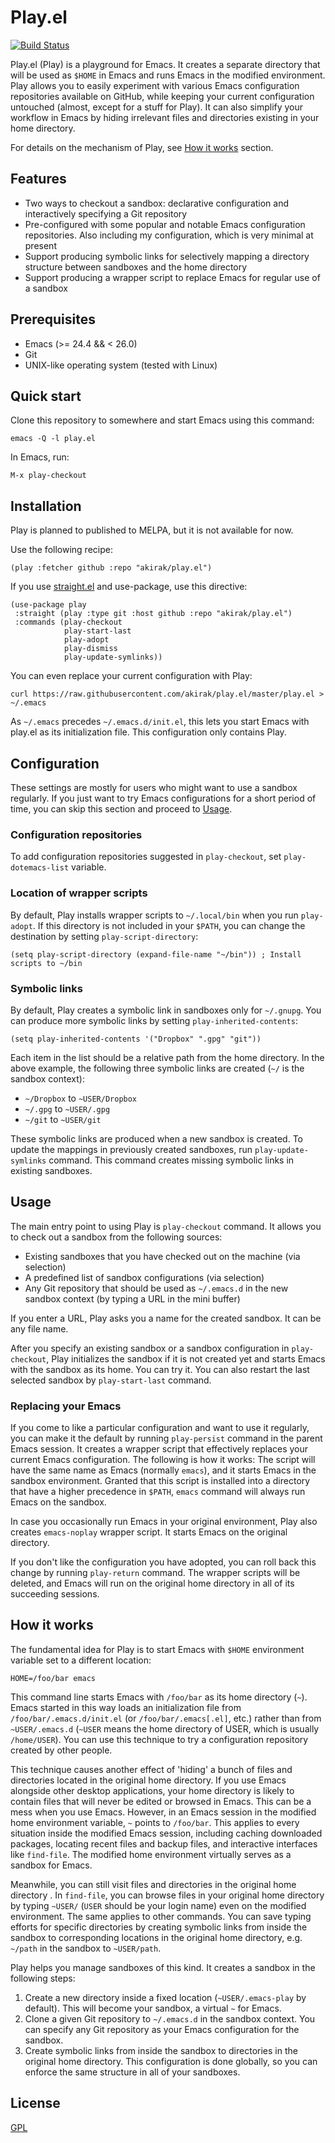 # Play.el

[![Build Status](https://travis-ci.org/akirak/play.el.svg?branch=master)](https://travis-ci.org/akirak/play.el)

Play.el (Play) is a playground for Emacs. It creates a separate directory that will be used as `$HOME` in Emacs and runs Emacs in the modified environment. Play allows you to easily experiment with various Emacs configuration repositories available on GitHub, while keeping your current configuration untouched (almost, except for a stuff for Play). It can also simplify your workflow in Emacs by hiding irrelevant files and directories existing in your home directory. 

For details on the mechanism of Play, see [How it works](#how-it-works) section.

## Features

- Two ways to checkout a sandbox: declarative configuration and interactively specifying a Git repository
- Pre-configured with some popular and notable Emacs configuration repositories. Also including my configuration, which is very minimal at present
- Support producing symbolic links for selectively mapping a directory structure between sandboxes and the home directory
- Support producing a wrapper script to replace Emacs for regular use of a sandbox

## Prerequisites

- Emacs (>= 24.4 && < 26.0)
- Git
- UNIX-like operating system (tested with Linux)

## Quick start

Clone this repository to somewhere and start Emacs using this command:

    emacs -Q -l play.el

In Emacs, run:

    M-x play-checkout

## Installation

Play is planned to published to MELPA, but it is not available for now. 

Use the following recipe:

```
(play :fetcher github :repo "akirak/play.el")
```

If you use [straight.el](https://github.com/raxod502/straight.el) and use-package, use this directive:

```emacs-lisp
(use-package play
 :straight (play :type git :host github :repo "akirak/play.el")
 :commands (play-checkout
            play-start-last
            play-adopt
            play-dismiss
            play-update-symlinks))
```

You can even replace your current configuration with Play:

```shell
curl https://raw.githubusercontent.com/akirak/play.el/master/play.el > ~/.emacs
```

As `~/.emacs` precedes `~/.emacs.d/init.el`, this lets you start Emacs with play.el as its initialization file. This configuration only contains Play. 

## Configuration

These settings are mostly for users who might want to use a sandbox regularly. If you just want to try Emacs configurations for a short period of time, you can skip this section and proceed to [Usage](#usage).

### Configuration repositories

To add configuration repositories suggested in `play-checkout`, set `play-dotemacs-list` variable. 

### Location of wrapper scripts

By default, Play installs wrapper scripts to `~/.local/bin` when you run `play-adopt`. If this directory is not included in your `$PATH`, you can change the destination by setting `play-script-directory`:

```emacs-lisp
(setq play-script-directory (expand-file-name "~/bin")) ; Install scripts to ~/bin
```

### Symbolic links

By default, Play creates a symbolic link in sandboxes only for `~/.gnupg`. You can produce more symbolic links by setting `play-inherited-contents`:

```emacs-lisp
(setq play-inherited-contents '("Dropbox" ".gpg" "git"))
```

Each item in the list should be a relative path from the home directory. In the above example, the following three symbolic links are created (`~/` is the sandbox context):

- `~/Dropbox` to `~USER/Dropbox` 
- `~/.gpg` to `~USER/.gpg` 
- `~/git` to `~USER/git` 

These symbolic links are produced when a new sandbox is created. To update the mappings in previously created sandboxes, run `play-update-symlinks` command. This command creates missing symbolic links in existing sandboxes. 

## Usage

The main entry point to using Play is `play-checkout` command. It allows you to check out a sandbox from the following sources:

- Existing sandboxes that you have checked out on the machine (via selection)
- A predefined list of sandbox configurations (via selection)
- Any Git repository that should be used as `~/.emacs.d` in the new sandbox context (by typing a URL in the mini buffer)

If you enter a URL, Play asks you a name for the created sandbox. It can be any file name. 

After you specify an existing sandbox or a sandbox configuration in `play-checkout`, Play initializes the sandbox if it is not created yet and starts Emacs with the sandbox as its home. You can try it. You can also restart the last selected sandbox by `play-start-last` command. 

### Replacing your Emacs

If you come to like a particular configuration and want to use it regularly, you can make it the default by running `play-persist` command in the parent Emacs session. It creates a wrapper script that effectively replaces your current Emacs configuration. The following is how it works: The script will have the same name as Emacs (normally `emacs`), and it starts Emacs in the sandbox environment. Granted that this script is installed into a directory that have a higher precedence in  `$PATH`, `emacs` command will always run Emacs on the sandbox. 

In case you occasionally run Emacs in your original environment, Play also creates `emacs-noplay` wrapper script. It starts Emacs on the original directory. 

If you don't like the configuration you have adopted, you can roll back this change by running `play-return` command. The wrapper scripts will be deleted, and Emacs will run on the original home directory in all of its succeeding sessions. 

## How it works

The fundamental idea for Play is to start Emacs with `$HOME` environment variable set to a different location:

    HOME=/foo/bar emacs

This command line starts Emacs with `/foo/bar` as its home directory (`~`). Emacs started in this way loads an initialization file from `/foo/bar/.emacs.d/init.el` (or `/foo/bar/.emacs[.el]`, etc.) rather than from `~USER/.emacs.d` (`~USER` means the home directory of USER, which is usually `/home/USER`). You can use this technique to try a configuration repository created by other people. 

This technique causes another effect of 'hiding' a bunch of files and directories located in the original home directory. If you use Emacs alongside other desktop applications, your home directory is likely to contain files that will never be edited or browsed in Emacs. This can be a mess when you use Emacs. However, in an Emacs session in the modified home environment variable, `~` points to `/foo/bar`. This applies to every situation inside the modified Emacs session, including caching downloaded packages, locating recent files and backup files, and interactive interfaces like `find-file`. The modified home environment virtually serves as a sandbox for Emacs. 

Meanwhile, you can still visit files and directories in the original home directory . In `find-file`, you can browse files in your original home directory by typing `~USER/` (`USER` should be your login name) even on the modified environment. The same applies to other commands. You can save typing efforts for specific directories by creating symbolic links from inside the sandbox to corresponding locations in the original home directory, e.g. `~/path` in the sandbox to `~USER/path`.

Play helps you manage sandboxes of this kind. It creates a sandbox in the following steps:

1. Create a new directory inside a fixed location (`~USER/.emacs-play` by default). This will become your sandbox, a virtual `~` for Emacs. 
2. Clone a given Git repository to `~/.emacs.d` in the sandbox context. You can specify any Git repository as your Emacs configuration for the sandbox. 
3. Create symbolic links from inside the sandbox to directories in the original home directory. This configuration is done globally, so you can enforce the same structure in all of your sandboxes. 

## License

[GPL](LICENSE.txt)
